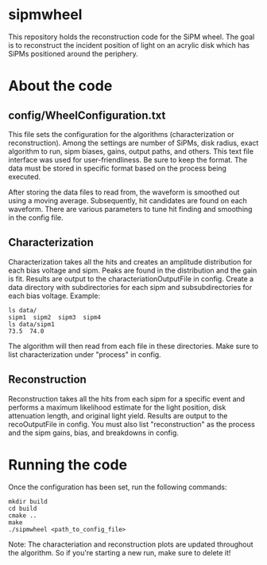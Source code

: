 # sipmwheel
This repository holds the reconstruction code for the SiPM wheel. The goal is to reconstruct the incident position of light on an acrylic disk which has SiPMs positioned around the periphery.

# About the code
## config/WheelConfiguration.txt
This file sets the configuration for the algorithms (characterization or reconstruction). Among the settings are number of SiPMs, disk radius, exact algorithm to run, sipm biases, gains, output paths, and others. This text file interface was used for user-friendliness. Be sure to keep the format. The data must be stored in specific format based on the process being executed.

After storing the data files to read from, the waveform is smoothed out using a moving average. Subsequently, hit candidates are found on each waveform. There are various parameters to tune hit finding and smoothing in the config file.

## Characterization
Characterization takes all the hits and creates an amplitude distribution for each bias voltage and sipm. Peaks are found in the distribution and the gain is fit. Results are output to the characteriationOutputFile in config. Create a data directory with subdirectories for each sipm and subsubdirectories for each bias voltage.
Example:

```
ls data/
sipm1  sipm2  sipm3  sipm4
ls data/sipm1
73.5  74.0
```

The algorithm will then read from each file in these directories. Make sure to list characterization under "process" in config. 

## Reconstruction
Reconstruction takes all the hits from each sipm for a specific event and performs a maximum likelihood estimate for the light position, disk attenuation length, and original light yield. Results are output to the recoOutputFile in config. You must also list "reconstruction" as the process and the sipm gains, bias, and breakdowns in config.  

# Running the code
Once the configuration has been set, run the following commands:

```
mkdir build
cd build
cmake ..
make
./sipmwheel <path_to_config_file>
```

Note: The characteriation and reconstruction plots are updated throughout the algorithm. So if you're starting a new run, make sure to delete it!
